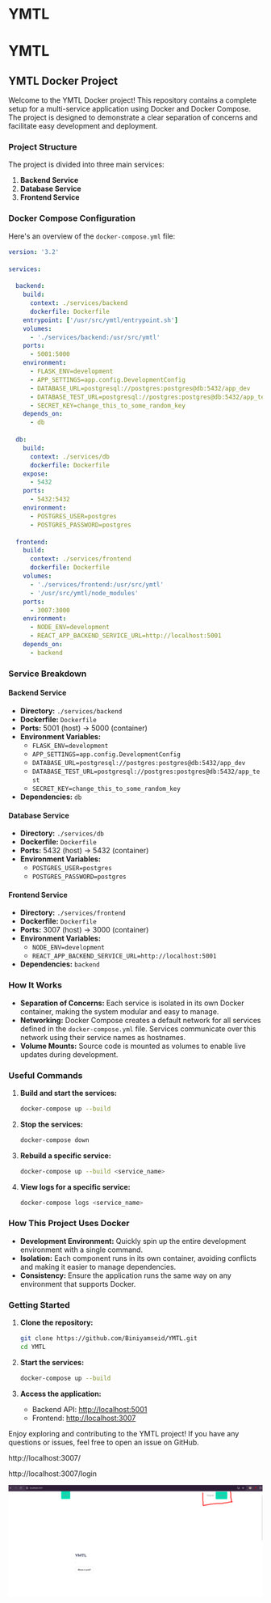 # YMTL
# YMTL
## YMTL Docker Project

Welcome to the YMTL Docker project! This repository contains a complete setup for a multi-service application using Docker and Docker Compose. The project is designed to demonstrate a clear separation of concerns and facilitate easy development and deployment.

### Project Structure

The project is divided into three main services:

1. **Backend Service**
2. **Database Service**
3. **Frontend Service**

### Docker Compose Configuration

Here's an overview of the `docker-compose.yml` file:

```yaml
version: '3.2'

services:

  backend:
    build:
      context: ./services/backend
      dockerfile: Dockerfile
    entrypoint: ['/usr/src/ymtl/entrypoint.sh']
    volumes:
      - './services/backend:/usr/src/ymtl'
    ports:
      - 5001:5000
    environment:
      - FLASK_ENV=development
      - APP_SETTINGS=app.config.DevelopmentConfig
      - DATABASE_URL=postgresql://postgres:postgres@db:5432/app_dev
      - DATABASE_TEST_URL=postgresql://postgres:postgres@db:5432/app_test
      - SECRET_KEY=change_this_to_some_random_key
    depends_on:
      - db

  db:
    build:
      context: ./services/db
      dockerfile: Dockerfile
    expose:
      - 5432
    ports:
      - 5432:5432
    environment:
      - POSTGRES_USER=postgres
      - POSTGRES_PASSWORD=postgres

  frontend:
    build:
      context: ./services/frontend
      dockerfile: Dockerfile
    volumes:
      - './services/frontend:/usr/src/ymtl'
      - '/usr/src/ymtl/node_modules'
    ports:
      - 3007:3000
    environment:
      - NODE_ENV=development
      - REACT_APP_BACKEND_SERVICE_URL=http://localhost:5001
    depends_on:
      - backend
```

### Service Breakdown

#### Backend Service

- **Directory:** `./services/backend`
- **Dockerfile:** `Dockerfile`
- **Ports:** 5001 (host) -> 5000 (container)
- **Environment Variables:**
  - `FLASK_ENV=development`
  - `APP_SETTINGS=app.config.DevelopmentConfig`
  - `DATABASE_URL=postgresql://postgres:postgres@db:5432/app_dev`
  - `DATABASE_TEST_URL=postgresql://postgres:postgres@db:5432/app_test`
  - `SECRET_KEY=change_this_to_some_random_key`
- **Dependencies:** `db`

#### Database Service

- **Directory:** `./services/db`
- **Dockerfile:** `Dockerfile`
- **Ports:** 5432 (host) -> 5432 (container)
- **Environment Variables:**
  - `POSTGRES_USER=postgres`
  - `POSTGRES_PASSWORD=postgres`

#### Frontend Service

- **Directory:** `./services/frontend`
- **Dockerfile:** `Dockerfile`
- **Ports:** 3007 (host) -> 3000 (container)
- **Environment Variables:**
  - `NODE_ENV=development`
  - `REACT_APP_BACKEND_SERVICE_URL=http://localhost:5001`
- **Dependencies:** `backend`

### How It Works

- **Separation of Concerns:** Each service is isolated in its own Docker container, making the system modular and easy to manage.
- **Networking:** Docker Compose creates a default network for all services defined in the `docker-compose.yml` file. Services communicate over this network using their service names as hostnames.
- **Volume Mounts:** Source code is mounted as volumes to enable live updates during development.

### Useful Commands

1. **Build and start the services:**
   ```sh
   docker-compose up --build
   ```

2. **Stop the services:**
   ```sh
   docker-compose down
   ```

3. **Rebuild a specific service:**
   ```sh
   docker-compose up --build <service_name>
   ```

4. **View logs for a specific service:**
   ```sh
   docker-compose logs <service_name>
   ```

### How This Project Uses Docker

- **Development Environment:** Quickly spin up the entire development environment with a single command.
- **Isolation:** Each component runs in its own container, avoiding conflicts and making it easier to manage dependencies.
- **Consistency:** Ensure the application runs the same way on any environment that supports Docker.

### Getting Started

1. **Clone the repository:**
   ```sh
   git clone https://github.com/Biniyamseid/YMTL.git
   cd YMTL
   ```

2. **Start the services:**
   ```sh
   docker-compose up --build
   ```

3. **Access the application:**
   - Backend API: [http://localhost:5001](http://localhost:5001)
   - Frontend: [http://localhost:3007](http://localhost:3007)

Enjoy exploring and contributing to the YMTL project! If you have any questions or issues, feel free to open an issue on GitHub.

http://localhost:3007/

http://localhost:3007/login


![alt text](image.png)